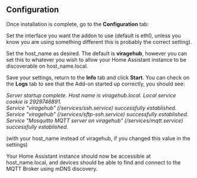## Configuration

Once installation is complete, go to the **Configuration** tab:

Set the interface you want the addon to use (default is eth0, unless you know you are using something different this is probably the correct setting).

Set the host_name as desired.  The default is **viragehub**, however you can set this to whatever you wish to allow your Home Assistant instance to be discoverable on host_name.local.

Save your settings, return to the **Info** tab and click **Start**.  You can check on the **Logs** tab to see that the Add-on started up correctly, you should see:

*Server startup complete. Host name is viragehub.local. Local service cookie is 2929746891.*<br>
*Service "viragehub" (/services/ssh.service) successfully established.*<br>
*Service "viragehub" (/services/sftp-ssh.service) successfully established.*<br>
*Service "Mosquitto MQTT server on viragehub" (/services/mqtt.service) successfully established.*

(with your host_name instead of viragehub, if you changed this value in the settings)

Your Home Assistant instance should now be accessible at host_name.local, and devices should be able to find and connect to the MQTT Broker using mDNS discovery.

